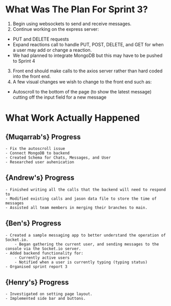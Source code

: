 # What Was The Plan For Sprint 3?

1. Begin using websockets to send and receive messages.
2. Continue working on the express server:

- PUT and DELETE requests
- Expand reactions call to handle PUT, POST, DELETE, and GET for when a user may add or change a reaction.
- We had planned to integrate MongoDB but this may have to be pushed to Sprint 4

3. Front end should make calls to the axios server rather than hard coded into the front end.
4. A few visual changes we wish to change to the front end such as:

- Autoscroll to the bottom of the page (to show the latest message) cutting off the input field for a new message

# What Work Actually Happened

## {Muqarrab's} Progress

    - Fix the autoscroll issue
    - Connect MongoDB to backend
    - Created Schema for Chats, Messages, and User
    - Researched user auhenication

## {Andrew's} Progress

    - Finished writing all the calls that the backend will need to respond to
    - Modified existing calls and jason data file to store the time of messages
    - Assisted all team members in merging their branches to main.

## {Ben's} Progress

    - Created a sample messaging app to better understand the operation of Socket.io.
        - Began gathering the current user, and sending messages to the console via the Socket.io server.
    - Added backend functionality for:
        - Currently active users
        - Notified when a user is currently typing (typing status)
    - Organised sprint report 3

## {Henry's} Progress

    - Investigated on setting page layout.
    - Implemented side bar and buttons.
